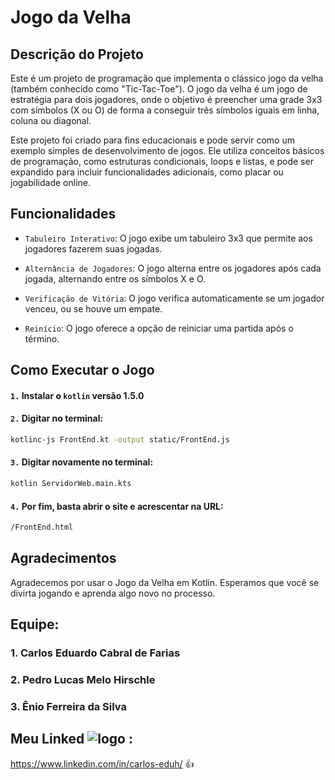 # Jogo da Velha
## Descrição do Projeto
Este é um projeto de programação que implementa o clássico jogo da velha (também conhecido como "Tic-Tac-Toe"). O jogo da velha é um jogo de estratégia para dois jogadores, onde o objetivo é preencher uma grade 3x3 com símbolos (X ou O) de forma a conseguir três símbolos iguais em linha, coluna ou diagonal.

Este projeto foi criado para fins educacionais e pode servir como um exemplo simples de desenvolvimento de jogos. Ele utiliza conceitos básicos de programação, como estruturas condicionais, loops e listas, e pode ser expandido para incluir funcionalidades adicionais, como placar ou jogabilidade online.
## Funcionalidades
- `Tabuleiro Interativo`: O jogo exibe um tabuleiro 3x3 que permite aos jogadores fazerem suas jogadas.

- `Alternância de Jogadores`: O jogo alterna entre os jogadores após cada jogada, alternando entre os símbolos X e O.

- `Verificação de Vitória`: O jogo verifica automaticamente se um jogador venceu, ou se houve um empate.

- `Reinício`: O jogo oferece a opção de reiniciar uma partida após o término.

## Como Executar o Jogo
#### `1.` Instalar o `kotlin` versão 1.5.0
#### `2.` Digitar no terminal:
```sh
kotlinc-js FrontEnd.kt -output static/FrontEnd.js
```
#### `3.` Digitar novamente no terminal:
```sh
kotlin ServidorWeb.main.kts
```
#### `4.` Por fim, basta abrir o site e acrescentar na URL:
```sh
/FrontEnd.html
```
## Agradecimentos
Agradecemos por usar o Jogo da Velha em Kotlin. Esperamos que você se divirta jogando e aprenda algo novo no processo.
## Equipe:
### 1. Carlos Eduardo Cabral de Farias
### 2. Pedro Lucas Melo Hirschle
### 3. Ênio Ferreira da Silva

##  **Meu Linked** ![logo](https://github.com/CodeByCarlos01/language-DSL/assets/107969946/aefba453-727d-4b05-ad1c-7e932947ba90) :
https://www.linkedin.com/in/carlos-eduh/ 👍
